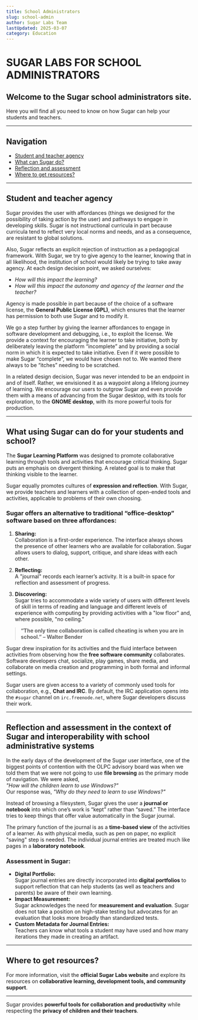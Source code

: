 ```yaml
---
title: School Administrators
slug: school-admin
author: Sugar Labs Team
lastUpdated: 2025-03-07
category: Education
---
```


# SUGAR LABS FOR SCHOOL ADMINISTRATORS

## Welcome to the Sugar school administrators site.
Here you will find all you need to know on how Sugar can help your students and teachers.

---

## Navigation

- [Student and teacher agency](#student-and-teacher-agency)
- [What can Sugar do?](#what-using-sugar-can-do-for-your-students-and-school)
- [Reflection and assessment](#reflection-and-assessment-in-the-context-of-sugar)
- [Where to get resources?](#where-to-get-resources)

---

## Student and teacher agency

Sugar provides the user with affordances (things we designed for the possibility of taking action by the user) and pathways to engage in developing skills. Sugar is not instructional curricula in part because curricula tend to reflect very local norms and needs, and as a consequence, are resistant to global solutions. 

Also, Sugar reflects an explicit rejection of instruction as a pedagogical framework. With Sugar, we try to give agency to the learner, knowing that in all likelihood, the institution of school would likely be trying to take away agency. At each design decision point, we asked ourselves:  
- *How will this impact the learning?*  
- *How will this impact the autonomy and agency of the learner and the teacher?*

Agency is made possible in part because of the choice of a software license, the **General Public License (GPL)**, which ensures that the learner has permission to both use Sugar and to modify it. 

We go a step further by giving the learner affordances to engage in software development and debugging, i.e., to exploit the license. We provide a context for encouraging the learner to take initiative, both by deliberately leaving the platform “incomplete” and by providing a social norm in which it is expected to take initiative. Even if it were possible to make Sugar “complete”, we would have chosen not to. We wanted there always to be “itches” needing to be scratched.  

In a related design decision, Sugar was never intended to be an endpoint in and of itself. Rather, we envisioned it as a waypoint along a lifelong journey of learning. We encourage our users to outgrow Sugar and even provide them with a means of advancing from the Sugar desktop, with its tools for exploration, to the **GNOME desktop**, with its more powerful tools for production.

---

## What using Sugar can do for your students and school?

The **Sugar Learning Platform** was designed to promote collaborative learning through tools and activities that encourage critical thinking. Sugar puts an emphasis on divergent thinking. A related goal is to make that thinking visible to the learner. 

Sugar equally promotes cultures of **expression and reflection**. With Sugar, we provide teachers and learners with a collection of open-ended tools and activities, applicable to problems of their own choosing.

### Sugar offers an alternative to traditional “office-desktop” software based on three affordances:

1. **Sharing:**  
   Collaboration is a first-order experience. The interface always shows the presence of other learners who are available for collaboration. Sugar allows users to dialog, support, critique, and share ideas with each other.

2. **Reflecting:**  
   A "journal" records each learner’s activity. It is a built-in space for reflection and assessment of progress.

3. **Discovering:**  
   Sugar tries to accommodate a wide variety of users with different levels of skill in terms of reading and language and different levels of experience with computing by providing activities with a "low floor" and, where possible, "no ceiling."

> **“The only time collaboration is called cheating is when you are in school.” – Walter Bender**

Sugar drew inspiration for its activities and the fluid interface between activities from observing how the **free software community** collaborates. Software developers chat, socialize, play games, share media, and collaborate on media creation and programming in both formal and informal settings.

Sugar users are given access to a variety of commonly used tools for collaboration, e.g., **Chat and IRC**. By default, the IRC application opens into the `#sugar` channel on `irc.freenode.net`, where Sugar developers discuss their work.

---

## Reflection and assessment in the context of Sugar and interoperability with school administrative systems

In the early days of the development of the Sugar user interface, one of the biggest points of contention with the OLPC advisory board was when we told them that we were not going to use **file browsing** as the primary mode of navigation. We were asked,  
*"How will the children learn to use Windows?"*  
Our response was, *"Why do they need to learn to use Windows?"*  

Instead of browsing a filesystem, Sugar gives the user a **journal or notebook** into which one’s work is “kept” rather than “saved.” The interface tries to keep things that offer value automatically in the Sugar journal.

The primary function of the journal is as a **time-based view** of the activities of a learner. As with physical media, such as pen on paper, no explicit "saving" step is needed. The individual journal entries are treated much like pages in a **laboratory notebook**.

### Assessment in Sugar:
- **Digital Portfolio:**  
  Sugar journal entries are directly incorporated into **digital portfolios** to support reflection that can help students (as well as teachers and parents) be aware of their own learning.
- **Impact Measurement:**  
  Sugar acknowledges the need for **measurement and evaluation**. Sugar does not take a position on high-stake testing but advocates for an evaluation that looks more broadly than standardized tests.
- **Custom Metadata for Journal Entries:**  
  Teachers can know what tools a student may have used and how many iterations they made in creating an artifact.

---

## Where to get resources?

For more information, visit the **official Sugar Labs website** and explore its resources on **collaborative learning, development tools, and community support**.

---

Sugar provides **powerful tools for collaboration and productivity** while respecting the **privacy of children and their teachers**.
